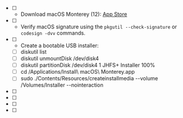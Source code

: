 - [ ] - Download macOS Monterey (12): [App Store](https://apps.apple.com/us/app/macos-monterey/id1576738294)
- [ ] - Verify macOS signature using the `pkgutil --check-signature` or `codesign -dvv` commands.
- [ ] - Create a bootable USB installer:
  - [ ] diskutil list
  - [ ] diskutil unmountDisk /dev/disk4 
  - [ ] diskutil partitionDisk /dev/disk4 1 JHFS+ Installer 100%
  - [ ] cd /Applications/Install\ macOS\ Monterey.app 
  - [ ] sudo ./Contents/Resources/createinstallmedia --volume /Volumes/Installer --nointeraction
- [ ]
- [ ]
- [ ]
- [ ]
